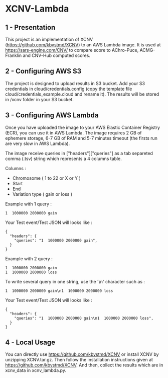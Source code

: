 # XCNV-Lambda

## 1 - Presentation

This project is an implementation of XCNV (https://github.com/kbvstmd/XCNV) to an AWS Lambda image. It is used at https://sars-engine.com/CNV/ to compare score to AChro-Puce, ACMG-Franklin and CNV-Hub computed scores.

## 2 - Configuring AWS S3

The project is designed to upload results in S3 bucket. Add your S3 credentials in cloud/credentials.config (copy the template file cloud/credentials_example.cloud and rename it). The results will be stored in /xcnv folder in your S3 bucket.


## 3 - Configuring AWS Lambda

Once you have uploaded the image to your AWS Elastic Container Registry (ECR), you can use it in AWS Lambda. The image requires 2 GB of ephemere storage, 6-7 GB of RAM and 5-7 minutes timeout (the firsts run are very slow in AWS Lambda).

The image receive queries in ["headers"]["queries"] as a tab separeted comma (.tsv) string which represents a 4 columns table.

Columns :
- Chromosome ( 1 to 22 or X or Y )
- Start
- End
- Variation type ( gain or loss )

Example with 1 query :
````
1  1000000 2000000 gain
````

Your Test event/Test JSON will looks like :
````
{
  "headers": {
    "queries": "1  1000000 2000000 gain",
  }
}
````

Example with 2 query :
````
1  1000000 2000000 gain
1  1000000 2000000 loss
````

To write several query in one string, use the '\n' character such as :
````
1  1000000 2000000 gain\n1  1000000 2000000 loss
````

Your Test event/Test JSON will looks like :
````
{
  "headers": {
    "queries": "1  1000000 2000000 gain\n1  1000000 2000000 loss",
  }
}
````

## 4 - Local Usage 

You can directly use https://github.com/kbvstmd/XCNV or install XCNV by unzipping XCNV.tar.gz. Then follow the installation instructions given at https://github.com/kbvstmd/XCNV.
And then, collect the results which are in xcnv_data in xcnv_lambda.py.
